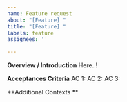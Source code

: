 ```yaml
---
name: Feature request
about: "[Feature] "
title: "[Feature] "
labels: feature
assignees: ''

---
```


**Overview / Introduction**
Here..!

**Acceptances Criteria**
AC 1: 
AC 2: 
AC 3: 

**Additional Contexts **
